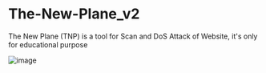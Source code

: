 # The-New-Plane_v2
The New Plane (TNP) is a tool for Scan and DoS Attack of Website, it's only for educational purpose

![image](https://github.com/user-attachments/assets/7ec21462-11c2-4fcf-9c53-6bd652f9bf84)
